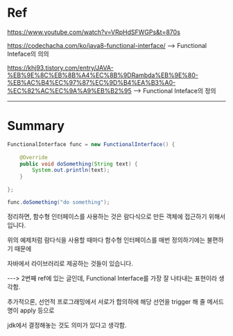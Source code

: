 # Ref

https://www.youtube.com/watch?v=VRpHdSFWGPs&t=870s

https://codechacha.com/ko/java8-functional-interface/ --> Functional Inteface의 의의

https://khj93.tistory.com/entry/JAVA-%EB%9E%8C%EB%8B%A4%EC%8B%9DRambda%EB%9E%80-%EB%AC%B4%EC%97%87%EC%9D%B4%EA%B3%A0-%EC%82%AC%EC%9A%A9%EB%B2%95 --> Functional Inteface의 정의

---

# Summary

```java
FunctionalInterface func = new FunctionalInterface() {
    
    @Override
    public void doSomething(String text) {
        System.out.println(text);
    }
    
};

func.doSomething("do something");
```

정리하면, 함수형 인터페이스를 사용하는 것은 람다식으로 만든 객체에 접근하기 위해서 입니다. 

위의 예제처럼 람다식을 사용할 때마다 함수형 인터페이스를 매번 정의하기에는 불편하기 때문에 

자바에서 라이브러리로 제공하는 것들이 있습니다.

---> 2번째 ref에 있는 글인데, Functional Interface를 가장 잘 나타내는 표현이라 생각함.

추가적으론, 선언적 프로그래밍에서 서로가 합의하에 해당 선언을 trigger 해 줄 메서드 명이 apply 등으로

jdk에서 결정해놓는 것도 의미가 있다고 생각함.
